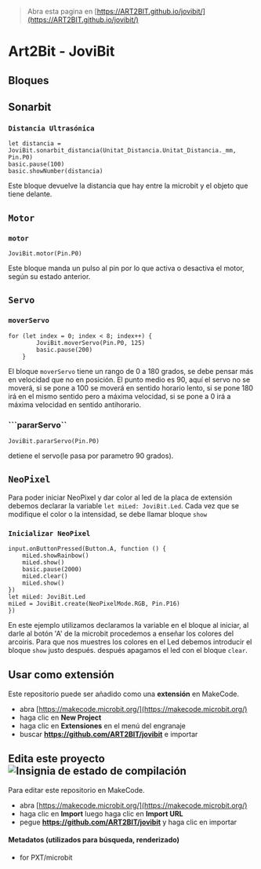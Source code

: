 
> Abra esta pagina en [https://ART2BIT.github.io/jovibit/](https://ART2BIT.github.io/jovibit/)

# Art2Bit - JoviBit

## Bloques

## Sonarbit

### ``Distancia Ultrasónica``

```blocks
let distancia = JoviBit.sonarbit_distancia(Unitat_Distancia.Unitat_Distancia._mm, Pin.P0)
basic.pause(100)
basic.showNumber(distancia)
```

Este bloque devuelve la distancia que hay entre la microbit y el objeto que tiene delante.

## ``Motor``

### ``motor``

```blocks
JoviBit.motor(Pin.P0)
```

Este bloque manda un pulso al pin por lo que activa o desactiva el motor, según su estado anterior.

## ``Servo``

### ``moverServo``

```blocks
for (let index = 0; index < 8; index++) {
        JoviBit.moverServo(Pin.P0, 125)
        basic.pause(200)
    }
```

El bloque ``moverServo`` tiene un rango de 0 a 180 grados, se debe pensar más en velocidad que no en posición. 
El punto medio es 90, aquí el servo no se moverá, si se pone a 100 se moverá en sentido horario lento, si se pone 180 irá en el mismo sentido pero a máxima velocidad, 
si se pone a 0 irá a máxima velocidad en sentido antihorario.


### ```pararServo``

```blocks
JoviBit.pararServo(Pin.P0)
```

detiene el servo(le pasa por parametro 90 grados).

## ``NeoPixel``

Para poder iniciar NeoPixel y dar color al led de la placa de extensión debemos declarar la variable ``let miLed: JoviBit.Led``.
Cada vez que se modifique el color o la intensidad, se debe llamar bloque ``show``

### ``Inicializar NeoPixel``
```blocks
input.onButtonPressed(Button.A, function () {
    miLed.showRainbow()
    miLed.show()
    basic.pause(2000)
    miLed.clear()
    miLed.show()
})
let miLed: JoviBit.Led
miLed = JoviBit.create(NeoPixelMode.RGB, Pin.P16)
})
```
En este ejemplo utilizamos declaramos la variable en el bloque al iniciar, al darle al botón 'A' de la microbit procedemos a enseñar los colores del arcoiris.
Para que nos muestres los colores en el Led debemos introducir el bloque ``show`` justo después. después apagamos el led con el bloque ``clear``.



## Usar como extensión

Este repositorio puede ser añadido como una **extensión** en MakeCode.

* abra [https://makecode.microbit.org/](https://makecode.microbit.org/)
* haga clic en **New Project**
* haga clic en **Extensiones** en el menú del engranaje
* buscar **https://github.com/ART2BIT/jovibit** e importar

## Edita este proyecto ![Insignia de estado de compilación](https://github.com/ART2BIT/jovibit/workflows/MakeCode/badge.svg)

Para editar este repositorio en MakeCode.

* abra [https://makecode.microbit.org/](https://makecode.microbit.org/)
* haga clic en **Import** luego haga clic en **Import URL**
* pegue **https://github.com/ART2BIT/jovibit** y haga clic en importar

#### Metadatos (utilizados para búsqueda, renderizado)

* for PXT/microbit
<script src="https://makecode.com/gh-pages-embed.js"></script><script>makeCodeRender("{{ site.makecode.home_url }}", "{{ site.github.owner_name }}/{{ site.github.repository_name }}");</script>

